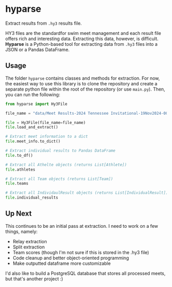# hyparse

Extract results from  `.hy3` results file. 

HY3 files are the standardfor swim meet management and each result file offers rich and interesting data. Extracting this data, however, is difficult. **Hyparse** is a Python-based tool for extracting data from `.hy3` files into a JSON or a Pandas DataFrame.



## Usage

The folder `hyparse` contains classes and methods for extraction. For now, the easiest way to use this library is to clone the repository and create a separate python file within the root of the repository (or use `main.py`). Then, you can run the following:

```python
from hyparse import Hy3File

file_name = "data/Meet Results-2024 Tennessee Invitational-19Nov2024-001.hy3"

file = Hy3File(file_name=file_name)
file.load_and_extract()

# Extract meet information to a dict
file.meet_info.to_dict()

# Extract individual results to Pandas DataFrame
file.to_df()

# Extract all Athelte objects (returns List[Athlete])
file.athletes

# Extract all Team objects (returns List[Team])
file.teams

# Extract all IndividaulResult objects (returns List[IndividualResult])
file.individual_results


```

## Up Next

This continues to be an initial pass at extraction. I need to work on a few things, namely:

* Relay extraction
* Split extraction
* Team scores (though I'm not sure if this is stored in the .hy3 file)
* Code cleanup and better object-oriented programming
* Make outputted dataframe more customizable

I'd also like to build a PostgreSQL database that stores all processed meets, but that's another project :) 